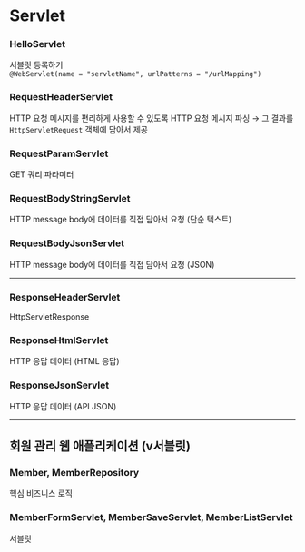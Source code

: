 # Servlet
### HelloServlet
서블릿 등록하기</br>
`@WebServlet(name = "servletName", urlPatterns = "/urlMapping")`
### RequestHeaderServlet
HTTP 요청 메시지를 편리하게 사용할 수 있도록 HTTP 요청 메시지 파싱 → 그 결과를 `HttpServletRequest` 객체에 담아서 제공
### RequestParamServlet
GET 쿼리 파라미터
### RequestBodyStringServlet
HTTP message body에 데이터를 직접 담아서 요청 (단순 텍스트)
### RequestBodyJsonServlet
HTTP message body에 데이터를 직접 담아서 요청 (JSON)
* * *
### ResponseHeaderServlet
HttpServletResponse
### ResponseHtmlServlet
HTTP 응답 데이터 (HTML 응답)
### ResponseJsonServlet
HTTP 응답 데이터 (API JSON)
* * *
## 회원 관리 웹 애플리케이션 (v서블릿)
### Member, MemberRepository
핵심 비즈니스 로직
### MemberFormServlet, MemberSaveServlet, MemberListServlet
서블릿
